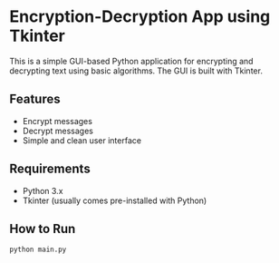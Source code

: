 # Encryption-Decryption App using Tkinter

This is a simple GUI-based Python application for encrypting and decrypting text using basic algorithms. The GUI is built with Tkinter.

## Features
- Encrypt messages
- Decrypt messages
- Simple and clean user interface

## Requirements
- Python 3.x
- Tkinter (usually comes pre-installed with Python)

## How to Run
```bash
python main.py

